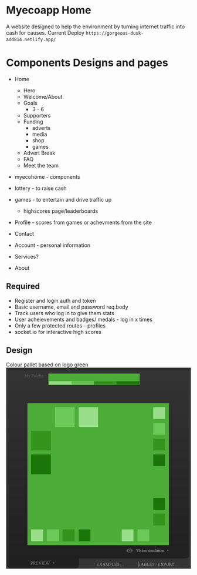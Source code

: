 # Myecoapp Home

A website designed to help the environment by turning internet traffic into cash for causes.
Current Deploy `https://gorgeous-dusk-add814.netlify.app/`

# Components Designs and pages

- Home
  - Hero
  - Welcome/About
  - Goals
    - 3 - 6
  - Supporters
  - Funding
    - adverts
    - media
    - shop
    - games
  - Advert Break
  - FAQ
  - Meet the team
  
- myecohome - components
- lottery - to raise cash
- games - to entertain and drive traffic up
  - highscores page/leaderboards
- Profile - scores from games or achevments from the site
- Contact
- Account - personal information
- Services?
- About

## Required

- Register and login auth and token
- Basic username, email and password req.body
- Track users who log in to give them stats
- User acheievements and badges/ medals - log in x times
- Only a few protected routes - profiles
- socket.io for interactive high scores

## Design
Colour pallet based on logo green
<img src='./assets/img/colourpallet.png' alt='scheme'>